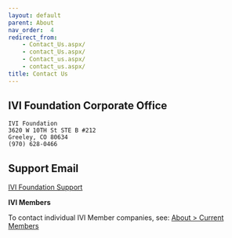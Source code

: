 ```yaml
---
layout: default
parent: About
nav_order:  4
redirect_from:
    - Contact_Us.aspx/
    - contact_Us.aspx/
    - Contact_us.aspx/
    - contact_us.aspx/
title: Contact Us
---
```


## IVI Foundation Corporate Office
```
IVI Foundation
3620 W 10TH St STE B #212
Greeley, CO 80634
(970) 628-0466
```

## Support Email

[IVI Foundation Support](mailto:support@ivifoundation.org)

**IVI Members**

To contact individual IVI Member companies, see: [About \> Current Members](Current-Members.html)
